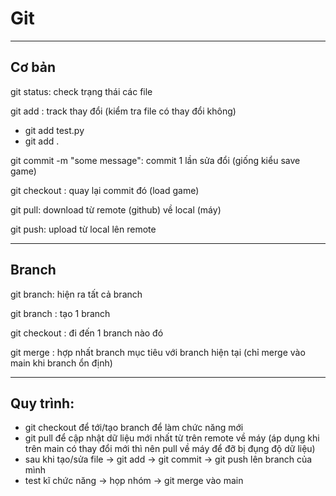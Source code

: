 # Git

---

## Cơ bản

git status: check trạng thái các file

git add <file name>: track thay đổi (kiểm tra file có thay đổi không)

- git add test.py
- git add .

git commit -m "some message": commit 1 lần sửa đổi (giống kiểu save game)

git checkout <commit hash>: quay lại commit đó (load game)

git pull: download từ remote (github) về local (máy)

git push: upload từ local lên remote 

---

## Branch

git branch: hiện ra tất cả branch

git branch <branch name>: tạo 1 branch

git checkout <branch name>: đi đến 1 branch nào đó

git merge <branch name>: hợp nhất branch mục tiêu với branch hiện tại (chỉ merge vào main khi branch ổn định)

---

## Quy trình:

- git checkout <branch> để tới/tạo branch để làm chức năng mới
- git pull để cập nhật dữ liệu mới nhất từ trên remote về máy (áp dụng khi trên main có thay đổi mới thì nên pull về máy để đỡ bị đụng độ dữ liệu)
- sau khi tạo/sửa file -> git add -> git commit -> git push lên branch của mình
- test kĩ chức năng -> họp nhóm -> git merge vào main